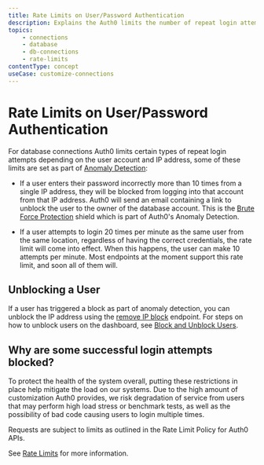 ```yaml
---
title: Rate Limits on User/Password Authentication
description: Explains the Auth0 limits the number of repeat login attempts per user and IP address on database connections.
topics:
    - connections
    - database
    - db-connections
    - rate-limits
contentType: concept
useCase: customize-connections
---
```


# Rate Limits on User/Password Authentication

For database connections Auth0 limits certain types of repeat login attempts depending on the user account and IP address, some of these limits are set as part of [Anomaly Detection](/anomaly-detection):

 - If a user enters their password incorrectly more than 10 times from a single IP address, they will be blocked from logging into that account from that IP address. Auth0 will send an email containing a link to unblock the user to the owner of the database account. This is the [Brute Force Protection](/anomaly-detection/concepts/brute-force-protection) shield which is part of Auth0's Anomaly Detection.

- If a user attempts to login 20 times per minute as the same user from the same location, regardless of having the correct credentials, the rate limit will come into effect. When this happens, the user can make 10 attempts per minute. Most endpoints at the moment support this rate limit, and soon all of them will.

## Unblocking a User

If a user has triggered a block as part of anomaly detection, you can unblock the IP address using the [remove IP block](/api/management/v2#!/Anomaly/delete_ips_by_id) endpoint. For steps on how to unblock users on the dashboard, see [Block and Unblock Users](/users/guides/block-and-unblock-users).

## Why are some successful login attempts blocked?

To protect the health of the system overall, putting these restrictions in place help mitigate the load on our systems. Due to the high amount of customization Auth0 provides, we risk degradation of service from users that may perform high load stress or benchmark tests, as well as the possibility of bad code causing users to login multiple times.

Requests are subject to limits as outlined in the Rate Limit Policy for Auth0 APIs.

See [Rate Limits](/rate-limits) for more information. 
